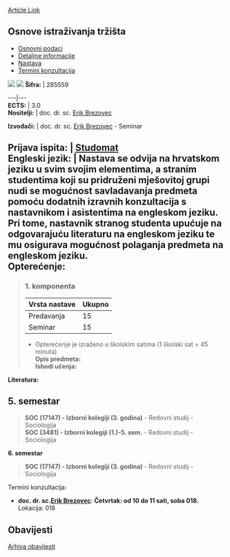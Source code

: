 [Article Link](https://www.fhs.hr/predmet/oit_a)

## Osnove istraživanja tržišta
  * [Osnovni podaci](https://www.fhs.hr/predmet/oit_a#v1id-523790_119069_1_0 "Osnovni podaci")
  * [Detaljne informacije](https://www.fhs.hr/predmet/oit_a#v1id-523790_119069_1_1 "Detaljne informacije")
  * [Nastava](https://www.fhs.hr/predmet/oit_a#v1id-523790_119069_1_2 "Nastava")
  * [Termini konzultacija](https://www.fhs.hr/predmet/oit_a#v1id-523790_119069_1_3 "Termini konzultacija")


[![](https://www.fhs.hr/img/flags/gif/hr.gif)](https://www.fhs.hr/predmet/oit_a) [![](https://www.fhs.hr/img/flags/gif/gb.gif)](https://www.fhs.hr/en/course/fomr_a)
**Šifra:** |  285559  
  
---|---  
**ECTS:** |  3.0   
**Nositelji:** |  doc. dr. sc. [Erik Brezovec](https://www.fhs.hr/djelatnik/erik.brezovec)   
  
**Izvođači:** |  doc. dr. sc. [Erik Brezovec](https://www.fhs.hr/djelatnik/erik.brezovec) - Seminar  
  
**Prijava ispita:** |  [Studomat](http://www.isvu.hr/studomat)  
**Engleski jezik:** |  Nastava se odvija na hrvatskom jeziku u svim svojim elementima, a stranim studentima koji su pridruženi mješovitoj grupi nudi se mogućnost savladavanja predmeta pomoću dodatnih izravnih konzultacija s nastavnikom i asistentima na engleskom jeziku. Pri tome, nastavnik stranog studenta upućuje na odgovarajuću literaturu na engleskom jeziku te mu osigurava mogućnost polaganja predmeta na engleskom jeziku.   
**Opterećenje:**  
---  
> ### 1. komponenta
> | Vrsta nastave | Ukupno  
> ---|---  
> Predavanja | 15  
> Seminar | 15  
> * Opterećenje je izraženo u školskim satima (1 školski sat = 45 minuta)   
**Opis predmeta:**  
> **Ishodi učenja:**  

  
**Literatura:**  

  
**5. semestar**  
---  
> **SOC (17147) - Izborni kolegiji (3. godina)** - Redovni studij - Sociologija  
>  **SOC (3481) - Izborni kolegiji (1.)-5. sem.** - Redovni studij - Sociologija  
>   
  
**6. semestar**  
> **SOC (17147) - Izborni kolegiji (3. godina)** - Redovni studij - Sociologija  
>   
Termini konzultacija: 
  * **doc. dr. sc.[Erik Brezovec](https://www.fhs.hr/djelatnik/erik.brezovec)**: 
**Četvrtak: od 10 do 11 sati, soba 018.**
Lokacija: 018 


## Obavijesti
[Arhiva obavijesti](https://www.fhs.hr/predmet/oit_a?@=21tv9#news_132615 "Arhiva obavijesti")
